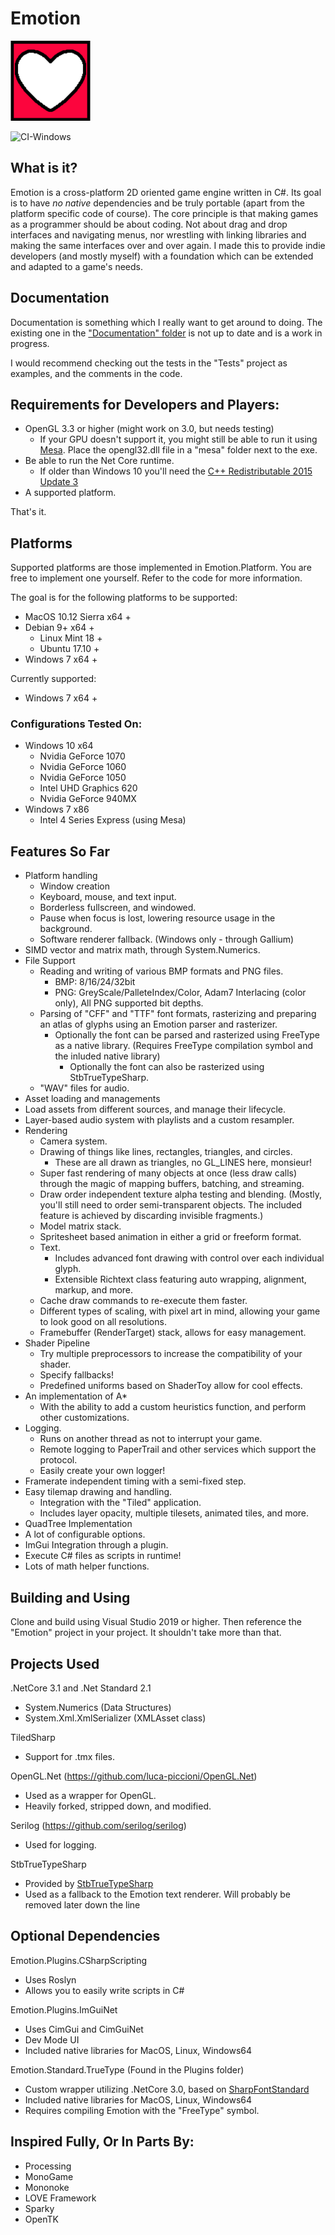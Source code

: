 # Emotion
<img src="EmotionLogo.png" width="128px" />

![CI-Windows](https://github.com/Cryru/Emotion/workflows/CI-Windows/badge.svg?branch=master)

## What is it?

Emotion is a cross-platform 2D oriented game engine written in C#. Its goal is to have *no native* dependencies and be truly portable (apart from the platform specific code of course). The core principle is that making games as a programmer should be about coding. Not about drag and drop interfaces and navigating menus, nor wrestling with linking libraries and making the same interfaces over and over again. I made this to provide indie developers (and mostly myself) with a foundation which can be extended and adapted to a game's needs.

## Documentation

Documentation is something which I really want to get around to doing. The existing one in the ["Documentation" folder](/Documentation) is not up to date and is a work in progress.

I would recommend checking out the tests in the "Tests" project as examples, and the comments in the code.

## Requirements for Developers and Players:

- OpenGL 3.3 or higher (might work on 3.0, but needs testing)
	- If your GPU doesn't support it, you might still be able to run it using [Mesa](https://github.com/pal1000/mesa-dist-win/releases). Place the opengl32.dll file in a "mesa" folder next to the exe.
- Be able to run the Net Core runtime.
	- If older than Windows 10 you'll need the [C++ Redistributable 2015 Update 3](https://www.microsoft.com/en-us/download/details.aspx?id=52685)
- A supported platform.

That's it.

## Platforms

Supported platforms are those implemented in Emotion.Platform. You are free to implement one yourself. Refer to the code for more information.

The goal is for the following platforms to be supported: 
  - MacOS 10.12 Sierra x64 +
  - Debian 9+ x64 +
    - Linux Mint 18 +
    - Ubuntu 17.10 +
  - Windows 7 x64 +

Currently supported:
  - Windows 7 x64 +

### Configurations Tested On:

- Windows 10 x64
  - Nvidia GeForce 1070
  - Nvidia GeForce 1060
  - Nvidia GeForce 1050
  - Intel UHD Graphics 620
  - Nvidia GeForce 940MX
- Windows 7 x86
  - Intel 4 Series Express (using Mesa)

## Features So Far

- Platform handling
  - Window creation
  - Keyboard, mouse, and text input.
  - Borderless fullscreen, and windowed.
  - Pause when focus is lost, lowering resource usage in the background.
  - Software renderer fallback. (Windows only - through Gallium)
- SIMD vector and matrix math, through System.Numerics.
- File Support
  - Reading and writing of various BMP formats and PNG files.
	- BMP: 8/16/24/32bit
	- PNG: GreyScale/PalleteIndex/Color, Adam7 Interlacing (color only), All PNG supported bit depths. 
  - Parsing of "CFF" and "TTF" font formats, rasterizing and preparing an atlas of glyphs using an Emotion parser and rasterizer.
	- Optionally the font can be parsed and rasterized using FreeType as a native library. (Requires FreeType compilation symbol and the inluded native library)
    	- Optionally the font can also be rasterized using StbTrueTypeSharp.
  - "WAV" files for audio.
- Asset loading and managements
 - Load assets from different sources, and manage their lifecycle.
- Layer-based audio system with playlists and a custom resampler.
- Rendering
  - Camera system.
  - Drawing of things like lines, rectangles, triangles, and circles.
	- These are all drawn as triangles, no GL_LINES here, monsieur!
  - Super fast rendering of many objects at once (less draw calls) through the magic of mapping buffers, batching, and streaming.
  - Draw order independent texture alpha testing and blending. (Mostly, you'll still need to order semi-transparent objects. The included feature is achieved by discarding invisible fragments.)
  - Model matrix stack.
  - Spritesheet based animation in either a grid or freeform format.
  - Text.
    - Includes advanced font drawing with control over each individual glyph.
    - Extensible Richtext class featuring auto wrapping, alignment, markup, and more.
  - Cache draw commands to re-execute them faster.
  - Different types of scaling, with pixel art in mind, allowing your game to look good on all resolutions.
  - Framebuffer (RenderTarget) stack, allows for easy management.
- Shader Pipeline
  - Try multiple preprocessors to increase the compatibility of your shader.
  - Specify fallbacks!
  - Predefined uniforms based on ShaderToy allow for cool effects.
- An implementation of A*
  - With the ability to add a custom heuristics function, and perform other customizations.
- Logging.
  - Runs on another thread as not to interrupt your game.
  - Remote logging to PaperTrail and other services which support the protocol.
  - Easily create your own logger!
- Framerate independent timing with a semi-fixed step.
- Easy tilemap drawing and handling.
  - Integration with the "Tiled" application.
  - Includes layer opacity, multiple tilesets, animated tiles, and more.
- QuadTree Implementation
- A lot of configurable options.
- ImGui Integration through a plugin.
- Execute C# files as scripts in runtime!
- Lots of math helper functions.

## Building and Using

Clone and build using Visual Studio 2019 or higher. Then reference the "Emotion" project in your project. It shouldn't take more than that.

## Projects Used

.NetCore 3.1 and .Net Standard 2.1
 - System.Numerics (Data Structures)
 - System.Xml.XmlSerializer (XMLAsset class)

TiledSharp
 - Support for .tmx files.

OpenGL.Net (https://github.com/luca-piccioni/OpenGL.Net)
 - Used as a wrapper for OpenGL.
 - Heavily forked, stripped down, and modified.

Serilog (https://github.com/serilog/serilog)
 - Used for logging.

StbTrueTypeSharp
 - Provided by [StbTrueTypeSharp](https://github.com/zwcloud/StbTruetypeSharp)
 - Used as a fallback to the Emotion text renderer. Will probably be removed later down the line

## Optional Dependencies

Emotion.Plugins.CSharpScripting
 - Uses Roslyn
 - Allows you to easily write scripts in C#

Emotion.Plugins.ImGuiNet
 - Uses CimGui and CimGuiNet
 - Dev Mode UI
 - Included native libraries for MacOS, Linux, Windows64

Emotion.Standard.TrueType (Found in the Plugins folder)
 - Custom wrapper utilizing .NetCore 3.0, based on [SharpFontStandard](https://github.com/jmazouri/SharpFontStandard/)
 - Included native libraries for MacOS, Linux, Windows64
 - Requires compiling Emotion with the "FreeType" symbol.

## Inspired Fully, Or In Parts By:

- Processing
- MonoGame
- Mononoke
- LOVE Framework
- Sparky
- OpenTK
